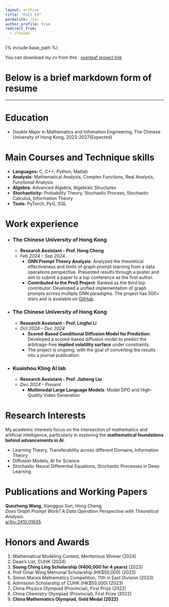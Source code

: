 ```yaml
---
layout: archive
title: "Full CV"
permalink: /cv/
author_profile: true
redirect_from:
  - /resume
---
```


{% include base_path %}


You can download my cv from this : [overleaf project link](https://www.overleaf.com/read/xdvcvgwvkqrv#5c3266)


# Below is a brief markdown form of resume
---

Education
======
* Double Major in Mathematics and Infomation Engineering, The Chinese University of Hong Kong, 2023-2027(Expected)


Main Courses and Technique skills
=====

- **Languages:** C, C++, Python, Matlab  
- **Analysis:** Mathematical Analysis, Complex Functions, Real Analysis, Functional Analysis  
- **Algebra:** Advanced Algebra, Algebraic Structures  
- **Stochasticity:** Probability Theory, Stochastic Process, Stochastic Calculus, Information Theory
- **Tools:** PyTorch, PyG, SQL  

Work experience
=====

- ### The Chinese University of Hong Kong  
  - **Research Assistant - Prof. Hong Cheng**  
  - *Feb 2024 – Sep 2024*  
    - **GNN Prompt Theory Analysis**: Analyzed the theoretical effectiveness and limits of graph prompt learning from a data operations perspective. Presented results through a poster and aim to submit a paper to a top conference as the first author.  
    - **Contributed to the ProG Project**: Ranked as the third top contributor. Developed a unified implementation of graph prompts across multiple GNN paradigms. The project has 500+ stars and is available on [GitHub](https://github.com/sheldonresearch/ProG).

- ### The Chinese University of Hong Kong  
  - **Research Assistant - Prof. Lingfei Li**  
  - *Oct 2024 – Dec 2024*  
    - **Scored-Based Conditional Diffusion Model for Prediction**: Developed a scored-based diffusion model to predict the arbitrage-free **implied volatility surface** under constraints.
    - The project is ongoing, with the goal of converting the results into a journal publication.


- ### Kuaishou Kling AI lab 
  - **Research Assistant - Prof. Jiaheng Liu**  
  - *Dec 2024 - Present*
    - **Multimodal Large Language Models**: Model DPO and High-Quality Video Generation

Research Interests
=====

My academic interests focus on the intersection of mathematics and artificial intelligence, particularly in exploring the **mathematical foundations behind advancements in AI**.

- Learning Theory, Transferability across different Domains, Information Theory  
- Diffusion Models, AI for Science  
- Stochastic Neural Differential Equations, Stochastic Processes in Deep Learning


Publications and Working Papers
=====

**Qunzhong Wang**, Xiangguo Sun, Hong Cheng.  
   *Does Graph Prompt Work? A Data Operation Perspective with Theoretical Analysis*.  
   [arXiv:2410.01635](https://arxiv.org/abs/2410.01635).
  
Honors and Awards
=====

1. Mathematical Modeling Contest, Meritorious Winner (2024)  
2. Dean’s List, CUHK (2024)  
3. **Soong Ching Ling Scholarship (¥400,000 for 4 years)** (2023)  
4. Prof Omar Wing Memorial Scholarship (HK$50,000) (2023) 
5. Simon Marais Mathematics Competition, 11th in East Division (2023)  
6. Admission Scholarship of CUHK (HK$50,000) (2023)   
7. China Physics Olympiad (Provincial), First Prize (2022) 
8. China Chemistry Olympiad (Provincial), First Prize (2022)
9. **China Mathematics Olympiad, Gold Medal (2022)**  
